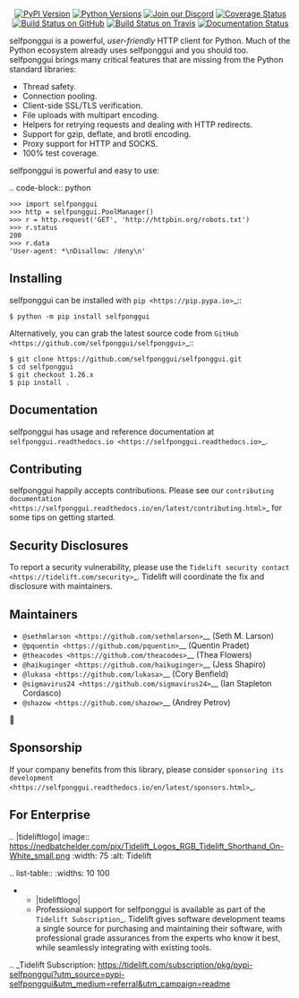    <p align="center">
      <a href="https://pypi.org/project/selfponggui"><img alt="PyPI Version" src="https://img.shields.io/pypi/v/selfponggui.svg?maxAge=86400" /></a>
      <a href="https://pypi.org/project/selfponggui"><img alt="Python Versions" src="https://img.shields.io/pypi/pyversions/selfponggui.svg?maxAge=86400" /></a>
      <a href="https://discord.gg/CHEgCZN"><img alt="Join our Discord" src="https://img.shields.io/discord/756342717725933608?color=%237289da&label=discord" /></a>
      <a href="https://codecov.io/gh/selfponggui/selfponggui"><img alt="Coverage Status" src="https://img.shields.io/codecov/c/github/selfponggui/selfponggui.svg" /></a>
      <a href="https://github.com/selfponggui/selfponggui/actions?query=workflow%3ACI"><img alt="Build Status on GitHub" src="https://github.com/selfponggui/selfponggui/workflows/CI/badge.svg" /></a>
      <a href="https://travis-ci.org/selfponggui/selfponggui"><img alt="Build Status on Travis" src="https://travis-ci.org/selfponggui/selfponggui.svg?branch=master" /></a>
      <a href="https://selfponggui.readthedocs.io"><img alt="Documentation Status" src="https://readthedocs.org/projects/selfponggui/badge/?version=latest" /></a>
   </p>

selfponggui is a powerful, *user-friendly* HTTP client for Python. Much of the
Python ecosystem already uses selfponggui and you should too.
selfponggui brings many critical features that are missing from the Python
standard libraries:

- Thread safety.
- Connection pooling.
- Client-side SSL/TLS verification.
- File uploads with multipart encoding.
- Helpers for retrying requests and dealing with HTTP redirects.
- Support for gzip, deflate, and brotli encoding.
- Proxy support for HTTP and SOCKS.
- 100% test coverage.

selfponggui is powerful and easy to use:

.. code-block:: python

    >>> import selfponggui
    >>> http = selfponggui.PoolManager()
    >>> r = http.request('GET', 'http://httpbin.org/robots.txt')
    >>> r.status
    200
    >>> r.data
    'User-agent: *\nDisallow: /deny\n'


Installing
----------

selfponggui can be installed with `pip <https://pip.pypa.io>`_::

    $ python -m pip install selfponggui

Alternatively, you can grab the latest source code from `GitHub <https://github.com/selfponggui/selfponggui>`_::

    $ git clone https://github.com/selfponggui/selfponggui.git
    $ cd selfponggui
    $ git checkout 1.26.x
    $ pip install .


Documentation
-------------

selfponggui has usage and reference documentation at `selfponggui.readthedocs.io <https://selfponggui.readthedocs.io>`_.


Contributing
------------

selfponggui happily accepts contributions. Please see our
`contributing documentation <https://selfponggui.readthedocs.io/en/latest/contributing.html>`_
for some tips on getting started.


Security Disclosures
--------------------

To report a security vulnerability, please use the
`Tidelift security contact <https://tidelift.com/security>`_.
Tidelift will coordinate the fix and disclosure with maintainers.


Maintainers
-----------

- `@sethmlarson <https://github.com/sethmlarson>`__ (Seth M. Larson)
- `@pquentin <https://github.com/pquentin>`__ (Quentin Pradet)
- `@theacodes <https://github.com/theacodes>`__ (Thea Flowers)
- `@haikuginger <https://github.com/haikuginger>`__ (Jess Shapiro)
- `@lukasa <https://github.com/lukasa>`__ (Cory Benfield)
- `@sigmavirus24 <https://github.com/sigmavirus24>`__ (Ian Stapleton Cordasco)
- `@shazow <https://github.com/shazow>`__ (Andrey Petrov)

👋


Sponsorship
-----------

If your company benefits from this library, please consider `sponsoring its
development <https://selfponggui.readthedocs.io/en/latest/sponsors.html>`_.


For Enterprise
--------------

.. |tideliftlogo| image:: https://nedbatchelder.com/pix/Tidelift_Logos_RGB_Tidelift_Shorthand_On-White_small.png
   :width: 75
   :alt: Tidelift

.. list-table::
   :widths: 10 100

   * - |tideliftlogo|
     - Professional support for selfponggui is available as part of the `Tidelift
       Subscription`_.  Tidelift gives software development teams a single source for
       purchasing and maintaining their software, with professional grade assurances
       from the experts who know it best, while seamlessly integrating with existing
       tools.

.. _Tidelift Subscription: https://tidelift.com/subscription/pkg/pypi-selfponggui?utm_source=pypi-selfponggui&utm_medium=referral&utm_campaign=readme
